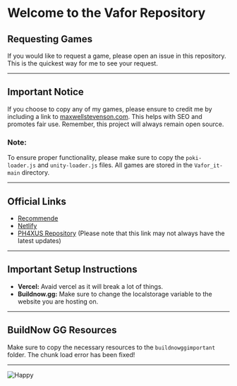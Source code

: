 # Welcome to the Vafor Repository

## Requesting Games
If you would like to request a game, please open an issue in this repository. This is the quickest way for me to see your request.

---

## Important Notice
If you choose to copy any of my games, please ensure to credit me by including a link to [maxwellstevenson.com](https://maxwellstevenson.com). This helps with SEO and promotes fair use. Remember, this project will always remain open source.

### Note:
To ensure proper functionality, please make sure to copy the `poki-loader.js` and `unity-loader.js` files. All games are stored in the `Vafor_it-main` directory.

---

## Official Links
- [Recommende](https://maxwellstevenson.com)
- [Netlify](https://vafor.netlify.app)
- [PH4XUS Repository](https://ph4xus.github.io) (Please note that this link may not always have the latest updates)

---

## Important Setup Instructions
- **Vercel:** Avaid vercel as it will break a lot of things.
- **Buildnow.gg:** Make sure to change the localstorage variable to the website you are hosting on.

---

## BuildNow GG Resources
Make sure to copy the necessary resources to the `buildnowggimportant` folder. The chunk load error has been fixed!

---

![Happy](https://github.com/user-attachments/assets/825526be-76bc-44f4-92d5-42de752f6431)
